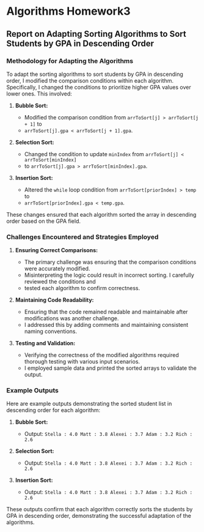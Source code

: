 # Algorithms Homework3

## Report on Adapting Sorting Algorithms to Sort Students by GPA in Descending Order

### Methodology for Adapting the Algorithms

To adapt the sorting algorithms to sort students by GPA in descending order, 
I modified the comparison conditions within each algorithm. Specifically, 
I changed the conditions to prioritize higher GPA values over lower ones. This involved:

1. **Bubble Sort:**
    - Modified the comparison condition from `arrToSort[j] > arrToSort[j + 1]` to 
    - `arrToSort[j].gpa < arrToSort[j + 1].gpa`.
    
2. **Selection Sort:**
    - Changed the condition to update `minIndex` from `arrToSort[j] < arrToSort[minIndex]`
    - to `arrToSort[j].gpa > arrToSort[minIndex].gpa`.
    
3. **Insertion Sort:**
    - Altered the `while` loop condition from `arrToSort[priorIndex] > temp` to 
    - `arrToSort[priorIndex].gpa < temp.gpa`.

These changes ensured that each algorithm sorted the array in descending order based on the GPA field.

### Challenges Encountered and Strategies Employed

1. **Ensuring Correct Comparisons:**
    - The primary challenge was ensuring that the comparison conditions were accurately modified. 
    - Misinterpreting the logic could result in incorrect sorting. I carefully reviewed the conditions and 
    - tested each algorithm to confirm correctness.
    
2. **Maintaining Code Readability:**
    - Ensuring that the code remained readable and maintainable after modifications was another challenge.
    - I addressed this by adding comments and maintaining consistent naming conventions.
    
3. **Testing and Validation:**
    - Verifying the correctness of the modified algorithms required thorough testing with various input scenarios.
    - I employed sample data and printed the sorted arrays to validate the output.

### Example Outputs

Here are example outputs demonstrating the sorted student list in descending order for each algorithm:

1. **Bubble Sort:**
    - Output: `Stella : 4.0 Matt : 3.8 Alexei : 3.7 Adam : 3.2 Rich : 2.6`
    
2. **Selection Sort:**
    - Output: `Stella : 4.0 Matt : 3.8 Alexei : 3.7 Adam : 3.2 Rich : 2.6`
    
3. **Insertion Sort:**
    - Output: `Stella : 4.0 Matt : 3.8 Alexei : 3.7 Adam : 3.2 Rich : 2.6`

These outputs confirm that each algorithm correctly sorts the students by GPA in descending order, 
demonstrating the successful adaptation of the algorithms. 